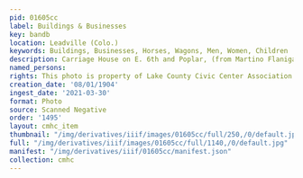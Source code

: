 ```yaml
---
pid: 01605cc
label: Buildings & Businesses
key: bandb
location: Leadville (Colo.)
keywords: Buildings, Businesses, Horses, Wagons, Men, Women, Children
description: Carriage House on E. 6th and Poplar, (from Martino Flanigan, 08/01/1904)
named_persons: 
rights: This photo is property of Lake County Civic Center Association.
creation_date: '08/01/1904'
ingest_date: '2021-03-30'
format: Photo
source: Scanned Negative
order: '1495'
layout: cmhc_item
thumbnail: "/img/derivatives/iiif/images/01605cc/full/250,/0/default.jpg"
full: "/img/derivatives/iiif/images/01605cc/full/1140,/0/default.jpg"
manifest: "/img/derivatives/iiif/01605cc/manifest.json"
collection: cmhc
---
```

